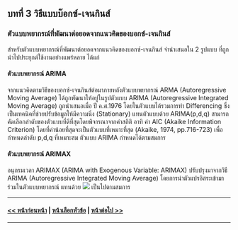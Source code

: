 ## บทที่ 3 วิธีแบบบ๊อกซ์-เจนกินส์
### ตัวแบบพยากรณ์ที่พัฒนาต่อยอดจากแนวคิดของบอกซ์-เจนกินส์

สำหรับตัวแบบพยากรณ์ที่พัฒนาต่อยอดจากแนวคิดของบอกซ์-เจนกินส์ จำนำเสนอใน 2 รูปแบบ ที่ถูกนำไปประยุกต์ใช้งานอย่างแพร่หลาย ได้แก่

#### ตัวแบบพยากรณ์ ARIMA

จากแนวคิดตามวิธีของบอกซ์-เจนกินส์ต่อมาภายหลังตัวแบบพยากรณ์ ARMA (Autoregressive Moving Average) ได้ถูกพัฒนาให้อยู่ในรูปตัวแบบ ARIMA (Autoregressive Integrated Moving Average) ถูกนำเสนอเมื่อ ปี ค.ศ.1976 โดยในตัวแบบได้รวมการทำ Differencing ซึ่งเป็นเทคนิคที่ช่วยปรับข้อมูลให้มีความนิ่ง (Stationary) แทนตัวแบบด้วย ARIMA(p,d,q) สามารถคัดเลือกลำดับของตัวแบบที่ดีที่สุดโดยพิจารณาจากค่าสถิติ อาทิ ค่า AIC (Akaike Information Criterion) โดยที่ค่าน้อยที่สุดจะเป็นตัวแบบที่เหมาะที่สุด (Akaike, 1974, pp.716-723) เพื่อกำหนดลำดับ p,d,q ที่เหมาะสม ตัวแบบ ARIMA กำหนดได้ตามสมการ

#### ตัวแบบพยากรณ์ ARIMAX

อนุกรมเวลา ARIMAX (ARIMA with Exogenous Variable: ARIMAX) ปรับปรุงมาจากวิธี ARIMA (Autoregressive Integrated Moving Average) โดยการนำตัวแปรอิสระเข้ามาร่วมในตัวแบบพยากรณ์ แทนด้วย <img src="https://latex.codecogs.com/gif.latex?y{_{t}}" /> เป็นไปตามสมการ

---
#### [<< หน้าก่อนหน้า](0302.md) | [หน้าเลือกหัวข้อ](README.md) | [หน้าต่อไป >>](0310.md)
---
